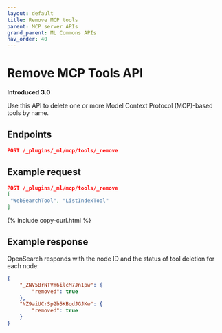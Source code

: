 ```yaml
---
layout: default
title: Remove MCP tools 
parent: MCP server APIs
grand_parent: ML Commons APIs
nav_order: 40
---
```


# Remove MCP Tools API
**Introduced 3.0**


Use this API to delete one or more Model Context Protocol (MCP)-based tools by name.

## Endpoints

```json
POST /_plugins/_ml/mcp/tools/_remove
```

## Example request

```json
POST /_plugins/_ml/mcp/tools/_remove
[
 "WebSearchTool", "ListIndexTool"
]
```
{% include copy-curl.html %}

## Example response

OpenSearch responds with the node ID and the status of tool deletion for each node:

```json
{
    "_ZNV5BrNTVm6ilcM7Jn1pw": {
        "removed": true
    },
    "NZ9aiUCrSp2b5KBqdJGJKw": {
        "removed": true
    }
}
```